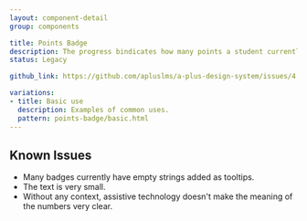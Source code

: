 ```yaml
---
layout: component-detail
group: components

title: Points Badge
description: The progress bindicates how many points a student currently has on one particular question, exercise or chapter. 
status: Legacy

github_link: https://github.com/apluslms/a-plus-design-system/issues/4

variations:
- title: Basic use
  description: Examples of common uses.
  pattern: points-badge/basic.html
---
```



## Known Issues

- Many badges currently have empty strings added as tooltips.
- The text is very small.
- Without any context, assistive technology doesn't make the meaning of the numbers very clear. 